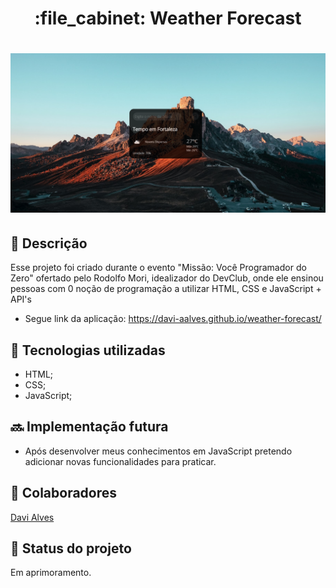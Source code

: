 <h1 align="center">:file_cabinet: Weather Forecast <h1>

![img da aplicação](./assets/img/weather-forecast.png)
## :memo: Descrição
Esse projeto foi criado durante o evento "Missão: Você Programador do Zero" ofertado pelo Rodolfo Mori, idealizador do DevClub, onde ele ensinou pessoas com 0 noção de programação a utilizar HTML, CSS e JavaScript + API's

* Segue link da aplicação: https://davi-aalves.github.io/weather-forecast/

## :wrench: Tecnologias utilizadas
* HTML;
* CSS;
* JavaScript;

## :soon: Implementação futura
* Após desenvolver meus conhecimentos em JavaScript pretendo adicionar novas funcionalidades para praticar.

## :handshake: Colaboradores
<a href="https://github.com/davi-aalves">Davi Alves</a>

## :dart: Status do projeto
Em aprimoramento.
